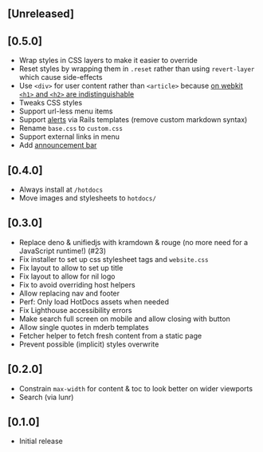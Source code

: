 ## [Unreleased]

## [0.5.0]

- Wrap styles in CSS layers to make it easier to override
- Reset styles by wrapping them in `.reset` rather than using `revert-layer` which cause side-effects
- Use `<div>` for user content rather than `<article>` because [on webkit `<h1>` and `<h2>` are indistinguishable](https://bugs.webkit.org/show_bug.cgi?id=57744)
- Tweaks CSS styles
- Support url-less menu items
- Support [alerts](https://hotdocsrails.com/markdown/#alerts) via Rails templates (remove custom markdown syntax)
- Rename `base.css` to `custom.css`
- Support external links in menu
- Add [announcement bar](https://hotdocsrails.com/announcement/)

## [0.4.0]

- Always install at `/hotdocs`
- Move images and stylesheets to `hotdocs/`

## [0.3.0]

- Replace deno & unifiedjs with kramdown & rouge (no more need for a JavaScript runtime!) (#23)
- Fix installer to set up css stylesheet tags and `website.css`
- Fix layout to allow to set up title
- Fix layout to allow for nil logo
- Fix to avoid overriding host helpers
- Allow replacing nav and footer
- Perf: Only load HotDocs assets when needed
- Fix Lighthouse accessibility errors
- Make search full screen on mobile and allow closing with button
- Allow single quotes in mderb templates
- Fetcher helper to fetch fresh content from a static page
- Prevent possible (implicit) styles overwrite

## [0.2.0]

- Constrain `max-width` for content & toc to look better on wider viewports
- Search (via lunr)

## [0.1.0]

- Initial release
